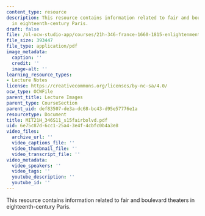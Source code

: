 ```yaml
---
content_type: resource
description: This resource contains information related to fair and boulevard theaters
  in eighteenth-century Paris.
draft: false
file: /ol-ocw-studio-app/courses/21h-346-france-1660-1815-enlightenment-revolution-napoleon-spring-2011/6e75c87d6cc125a43e4f4cbfc0b4a3e8_MIT21H_346S11_s15fairbolvd.pdf
file_size: 393447
file_type: application/pdf
image_metadata:
  caption: ''
  credit: ''
  image-alt: ''
learning_resource_types:
- Lecture Notes
license: https://creativecommons.org/licenses/by-nc-sa/4.0/
ocw_type: OCWFile
parent_title: Lecture Images
parent_type: CourseSection
parent_uid: def83507-de3a-dc68-bc43-d95e57776e1a
resourcetype: Document
title: MIT21H_346S11_s15fairbolvd.pdf
uid: 6e75c87d-6cc1-25a4-3e4f-4cbfc0b4a3e8
video_files:
  archive_url: ''
  video_captions_file: ''
  video_thumbnail_file: ''
  video_transcript_file: ''
video_metadata:
  video_speakers: ''
  video_tags: ''
  youtube_description: ''
  youtube_id: ''
---
```

This resource contains information related to fair and boulevard theaters in eighteenth-century Paris.